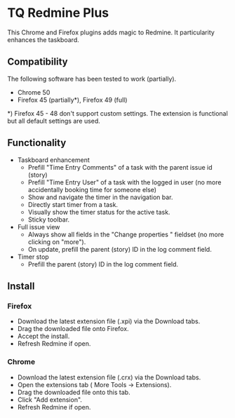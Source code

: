 # TQ Redmine Plus

This Chrome and Firefox plugins adds magic to Redmine. It particularity enhances the taskboard.

## Compatibility

The following software has been tested to work (partially).

- Chrome 50
- Firefox 45 (partially*), Firefox 49 (full)

*) Firefox 45 - 48 don't support custom settings. The extension is functional but all default settings are used.

## Functionality 

- Taskboard enhancement
    - Prefill "Time Entry Comments" of a task with the parent issue id (story)
    - Prefill "Time Entry User" of a task with the logged in user (no more accidentally booking time for someone else)
    - Show and navigate the timer in the navigation bar.
    - Directly start timer from a task.
    - Visually show the timer status for the active task.
    - Sticky toolbar.
- Full issue view
    - Always show all fields in the "Change properties " fieldset (no more clicking on "more").
    - On update, prefill the parent (story) ID in the log comment field.
- Timer stop
    - Prefill the parent (story) ID in the log comment field.

## Install

### Firefox

- Download the latest extension file (.xpi) via the Download tabs.
- Drag the downloaded file onto Firefox.
- Accept the install.
- Refresh Redmine if open.

### Chrome

- Download the latest extension file (.crx) via the Download tabs.
- Open the extensions tab ( More Tools -> Extensions).
- Drag the downloaded file onto this tab.
- Click "Add extension".
- Refresh Redmine if open.
